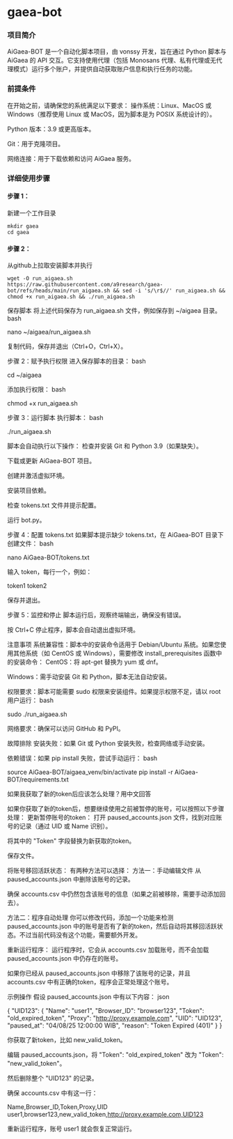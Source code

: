 # gaea-bot

### 项目简介
AiGaea-BOT 是一个自动化脚本项目，由 vonssy 开发，旨在通过 Python 脚本与 AiGaea 的 API 交互。它支持使用代理（包括 Monosans 代理、私有代理或无代理模式）运行多个账户，并提供自动获取账户信息和执行任务的功能。
### 前提条件
在开始之前，请确保您的系统满足以下要求：
操作系统：Linux、MacOS 或 Windows（推荐使用 Linux 或 MacOS，因为脚本是为 POSIX 系统设计的）。

Python 版本：3.9 或更高版本。

Git：用于克隆项目。

网络连接：用于下载依赖和访问 AiGaea 服务。

### 详细使用步骤
#### 步骤 1：
新建一个工作目录
```
mkdir gaea
cd gaea
```

#### 步骤 2：
从github上拉取安装脚本并执行
```
wget -O run_aigaea.sh https://raw.githubusercontent.com/a9research/gaea-bot/refs/heads/main/run_aigaea.sh && sed -i 's/\r$//' run_aigaea.sh && chmod +x run_aigaea.sh && ./run_aigaea.sh
```



保存脚本
将上述代码保存为 run_aigaea.sh 文件，例如保存到 ~/aigaea 目录。
bash

nano ~/aigaea/run_aigaea.sh

复制代码，保存并退出（Ctrl+O，Ctrl+X）。

步骤 2：赋予执行权限
进入保存脚本的目录：
bash

cd ~/aigaea

添加执行权限：
bash

chmod +x run_aigaea.sh

步骤 3：运行脚本
执行脚本：
bash

./run_aigaea.sh

脚本会自动执行以下操作：
检查并安装 Git 和 Python 3.9（如果缺失）。

下载或更新 AiGaea-BOT 项目。

创建并激活虚拟环境。

安装项目依赖。

检查 tokens.txt 文件并提示配置。

运行 bot.py。

步骤 4：配置 tokens.txt
如果脚本提示缺少 tokens.txt，在 AiGaea-BOT 目录下创建文件：
bash

nano AiGaea-BOT/tokens.txt

输入 token，每行一个，例如：

token1
token2

保存并退出。

步骤 5：监控和停止
脚本运行后，观察终端输出，确保没有错误。

按 Ctrl+C 停止程序，脚本会自动退出虚拟环境。

注意事项
系统兼容性：脚本中的安装命令适用于 Debian/Ubuntu 系统。如果您使用其他系统（如 CentOS 或 Windows），需要修改 install_prerequisites 函数中的安装命令：
CentOS：将 apt-get 替换为 yum 或 dnf。

Windows：需手动安装 Git 和 Python，脚本无法自动安装。

权限要求：脚本可能需要 sudo 权限来安装组件。如果提示权限不足，请以 root 用户运行：
bash

sudo ./run_aigaea.sh

网络要求：确保可以访问 GitHub 和 PyPI。

故障排除
安装失败：如果 Git 或 Python 安装失败，检查网络或手动安装。

依赖错误：如果 pip install 失败，尝试手动运行：
bash

source AiGaea-BOT/aigaea_venv/bin/activate
pip install -r AiGaea-BOT/requirements.txt



如果我获取了新的token后应该怎么处理？用中文回答

如果你获取了新的token后，想要继续使用之前被暂停的账号，可以按照以下步骤处理：
更新暂停账号的token：
打开 paused_accounts.json 文件，找到对应账号的记录（通过 UID 或 Name 识别）。

将其中的 "Token" 字段替换为新获取的token。

保存文件。

将账号移回活跃状态：
有两种方法可以选择：
方法一：手动编辑文件
从 paused_accounts.json 中删除该账号的记录。

确保 accounts.csv 中仍然包含该账号的信息（如果之前被移除，需要手动添加回去）。

方法二：程序自动处理
你可以修改代码，添加一个功能来检测 paused_accounts.json 中的账号是否有了新的token，然后自动将其移回活跃状态。不过当前代码没有这个功能，需要额外开发。

重新运行程序：
运行程序时，它会从 accounts.csv 加载账号，而不会加载 paused_accounts.json 中仍存在的账号。

如果你已经从 paused_accounts.json 中移除了该账号的记录，并且 accounts.csv 中有正确的token，程序会正常处理这个账号。

示例操作
假设 paused_accounts.json 中有以下内容：
json

{
    "UID123": {
        "Name": "user1",
        "Browser_ID": "browser123",
        "Token": "old_expired_token",
        "Proxy": "http://proxy.example.com",
        "UID": "UID123",
        "paused_at": "04/08/25 12:00:00 WIB",
        "reason": "Token Expired (401)"
    }
}

你获取了新token，比如 new_valid_token。

编辑 paused_accounts.json，将 "Token": "old_expired_token" 改为 "Token": "new_valid_token"。

然后删除整个 "UID123" 的记录。

确保 accounts.csv 中有这一行：

Name,Browser_ID,Token,Proxy,UID
user1,browser123,new_valid_token,http://proxy.example.com,UID123

重新运行程序，账号 user1 就会恢复正常运行。


